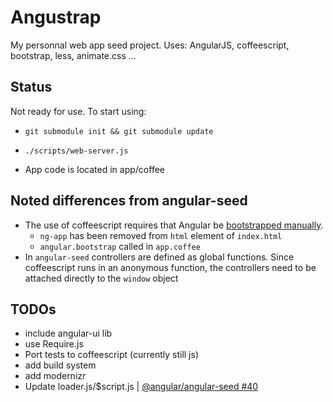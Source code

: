 # Angustrap

My personnal web app seed project. 
Uses: AngularJS, coffeescript, bootstrap, less, animate.css ... 

## Status

Not ready for use.
To start using:

* `git submodule init && git submodule update`

* `./scripts/web-server.js`

* App code is located in app/coffee

## Noted differences from angular-seed
* The use of coffeescript requires that Angular be [bootstrapped manually](http://docs.angularjs.org/guide/bootstrap).
	* `ng-app` has been removed from `html` element of `index.html`
	* `angular.bootstrap` called in  `app.coffee`
* In `angular-seed` controllers are defined as global functions.  Since coffeescript runs in an anonymous function, the controllers need to be attached directly to the `window` object

## TODOs

- include angular-ui lib
- use Require.js
- Port tests to coffeescript (currently still js)
- add build system
- add modernizr
- Update loader.js/$script.js | [@angular/angular-seed #40](https://github.com/angular/angular-seed/issues/40)
